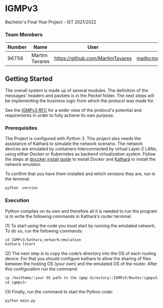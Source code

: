 # IGMPv3

Bachelor's Final Year Project - IST 2021/2022

### Team Members

| Number | Name              | User                                        | Email                                             |
|--------|-------------------|---------------------------------------------|---------------------------------------------------|
| 96758  | Martim Tavares    | <https://github.com/MartimTavares>          | <mailto:martim.tavares@tecnico.ulisboa.pt>        |



## Getting Started

The overall system is made up of several modules. The definition of the messages' headers and packets is in the _Packet_ folder. 
The next steps will be implementing the business logic from which the protocol was made for.

See the [IGMPv3 RFC](https://datatracker.ietf.org/doc/html/rfc3376) for a wider view of the protocol's potential and 
requirements in order to fully achieve its own purpose.

### Prerequisites

The Project is configured with _Python_ _3_. This project also needs the assistance of Kathará to simulate the network scenario. The 
network devices are emulated by containers interconnected by virtual Layer-2 LANs, using either Docker or Kubernetes as backend 
virtualization system. Follow the steps at [doccker install guide](https://docs.docker.com/get-docker/) to install _Docker_ and
[Kathará](https://www.kathara.org) to install the network emulator.

To confirm that you have them installed and which versions they are, run in the terminal:

```s
python -version
```

### Execution

Python compiles on its own and therefore all it is needed to run the program is to write the following commands in Kathará's 
router terminal:

(1) To start using the code you must start by running the emulated network. To do so, run the following commands:

```s
cd IGMPv3/kathara_network/emulation
kathara lstart
```

(2) The next step is to copy the code’s directory into the OS of each routing device.
For that you should configure kathara to allow the sharing of files between the hosting OS (your own) and the emulated OS of the router. After this configuration run the command:

```s
cp /hosthome/(your OS path to the igmp directory)/IGMPv3/Router/igmpv3/ . -r
cd igmpv3/
```

(3) Finally, run the command to start the Python code:

```s
python main.py
```
